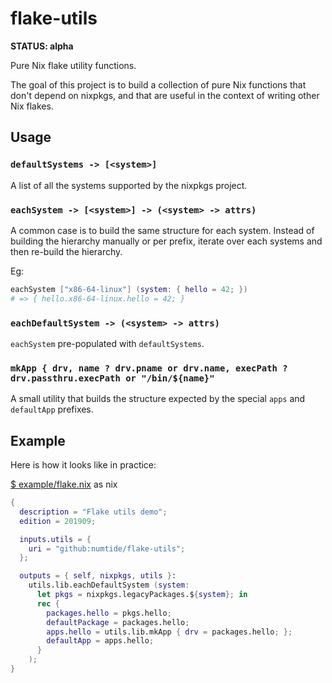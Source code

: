 # flake-utils

**STATUS: alpha**

Pure Nix flake utility functions.

The goal of this project is to build a collection of pure Nix functions that don't
depend on nixpkgs, and that are useful in the context of writing other Nix
flakes.

## Usage

### `defaultSystems -> [<system>]`

A list of all the systems supported by the nixpkgs project.

### `eachSystem -> [<system>] -> (<system> -> attrs)`

A common case is to build the same structure for each system. Instead of
building the hierarchy manually or per prefix, iterate over each systems and
then re-build the hierarchy.

Eg:

```nix
eachSystem ["x86-64-linux"] (system: { hello = 42; })
# => { hello.x86-64-linux.hello = 42; }
```

### `eachDefaultSystem -> (<system> -> attrs)`

`eachSystem` pre-populated with `defaultSystems`.

### `mkApp { drv, name ? drv.pname or drv.name, execPath ? drv.passthru.execPath or "/bin/${name}"`

A small utility that builds the structure expected by the special `apps` and `defaultApp` prefixes.

## Example

Here is how it looks like in practice:

[$ example/flake.nix](example/flake.nix) as nix
```nix
{
  description = "Flake utils demo";
  edition = 201909;

  inputs.utils = {
    uri = "github:numtide/flake-utils";
  };

  outputs = { self, nixpkgs, utils }:
    utils.lib.eachDefaultSystem (system:
      let pkgs = nixpkgs.legacyPackages.${system}; in
      rec {
        packages.hello = pkgs.hello;
        defaultPackage = packages.hello;
        apps.hello = utils.lib.mkApp { drv = packages.hello; };
        defaultApp = apps.hello;
      }
    );
}
```
